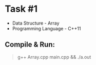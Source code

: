 # Task #1
- Data Structure - Array
- Programming Language - C++11

## Compile & Run:
> g++ Array.cpp main.cpp && ./a.out
